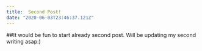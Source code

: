 ```yaml
---
title:  Second Post!
date: "2020-06-03T23:46:37.121Z"
---
```


##It would be fun to start already second post.
Will be updating my second writing asap:)

